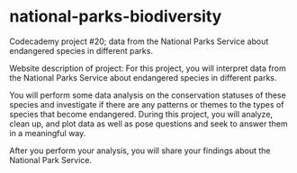 # national-parks-biodiversity
 Codecademy project #20; data from the National Parks Service about endangered species in different parks. 

Website description of project:
For this project, you will interpret data from the National Parks Service about endangered species in different parks.

You will perform some data analysis on the conservation statuses of these species and investigate if there are any 
patterns or themes to the types of species that become endangered. 
During this project, you will analyze, clean up, and plot data as well as pose questions and seek to answer them in 
a meaningful way.

After you perform your analysis, you will share your findings about the National Park Service.
